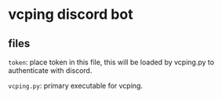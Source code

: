 # vcping discord bot

## files
`token`: place token in this file, this will be loaded by vcping.py to authenticate
with discord.

`vcping.py`: primary executable for vcping.
